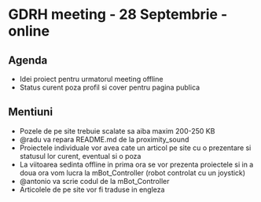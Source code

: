 # GDRH meeting - 28 Septembrie - online

## Agenda

* Idei proiect pentru urmatorul meeting offline
* Status curent poza profil si cover pentru pagina publica

## Mentiuni

* Pozele de pe site trebuie scalate sa aiba maxim 200-250 KB
* @radu va repara README.md de la proximity_sound
* Proiectele individuale vor avea cate un articol pe site cu o prezentare si statusul lor curent, eventual si o poza
* La viitoarea sedinta offline in prima ora se vor prezenta proiectele si in a doua ora vom lucra la mBot_Controller (robot controlat cu un joystick)
* @antonio va scrie codul de la mBot_Controller
* Articolele de pe site vor fi traduse in engleza